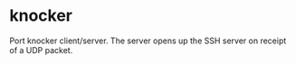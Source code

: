 knocker
=======

Port knocker client/server.  The server opens up the SSH server on receipt of a UDP packet.